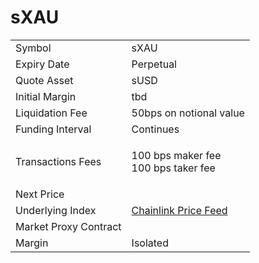 # sXAU

|                       |                                                                                                            |
| --------------------- | ---------------------------------------------------------------------------------------------------------- |
| Symbol                | sXAU                                                                                                       |
| Expiry Date           | Perpetual                                                                                                  |
| Quote Asset           | sUSD                                                                                                       |
| Initial Margin        | tbd                                                                                                        |
| Liquidation Fee       | 50bps on notional value                                                                                    |
| Funding Interval      | Continues                                                                                                  |
| Transactions Fees     | <p>100 bps maker fee<br>100 bps taker fee</p>                                                              |
| Next Price            |                                                                                                            |
| Underlying Index      | [Chainlink Price Feed](https://optimistic.etherscan.io/address/0x13e3Ee699D1909E989722E753853AE30b17e08c5) |
| Market Proxy Contract |                                                                                                            |
| Margin                | Isolated                                                                                                   |


